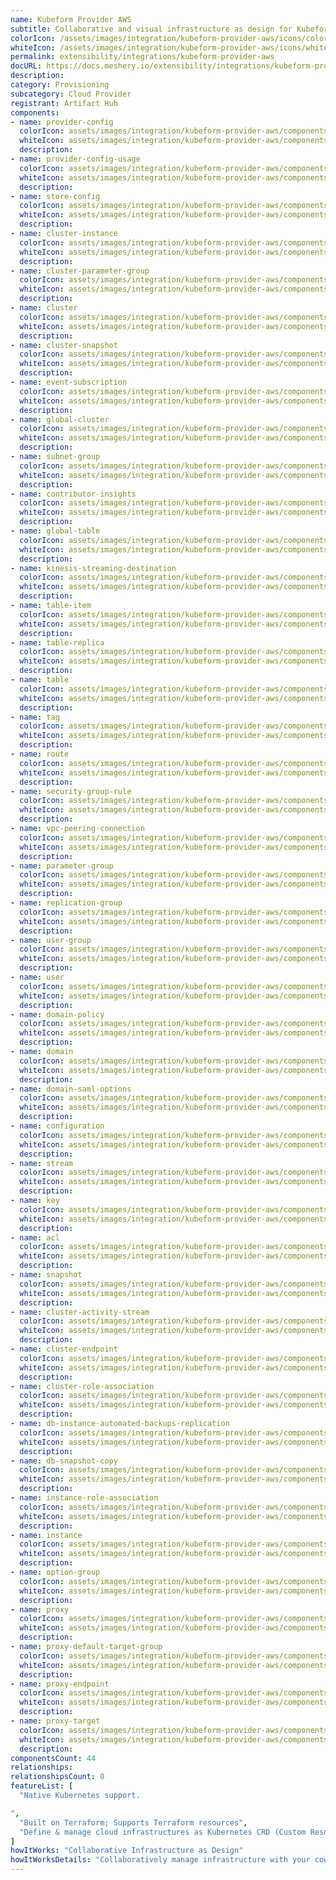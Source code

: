 ```yaml
---
name: Kubeform Provider AWS
subtitle: Collaborative and visual infrastructure as design for Kubeform Provider AWS
colorIcon: /assets/images/integration/kubeform-provider-aws/icons/color/kubeform-provider-aws-color.svg
whiteIcon: /assets/images/integration/kubeform-provider-aws/icons/white/kubeform-provider-aws-white.svg
permalink: extensibility/integrations/kubeform-provider-aws
docURL: https://docs.meshery.io/extensibility/integrations/kubeform-provider-aws
description: 
category: Provisioning
subcategory: Cloud Provider
registrant: Artifact Hub
components: 
- name: provider-config
  colorIcon: assets/images/integration/kubeform-provider-aws/components/provider-config/icons/color/provider-config-color.svg
  whiteIcon: assets/images/integration/kubeform-provider-aws/components/provider-config/icons/white/provider-config-white.svg
  description: 
- name: provider-config-usage
  colorIcon: assets/images/integration/kubeform-provider-aws/components/provider-config-usage/icons/color/provider-config-usage-color.svg
  whiteIcon: assets/images/integration/kubeform-provider-aws/components/provider-config-usage/icons/white/provider-config-usage-white.svg
  description: 
- name: store-config
  colorIcon: assets/images/integration/kubeform-provider-aws/components/store-config/icons/color/store-config-color.svg
  whiteIcon: assets/images/integration/kubeform-provider-aws/components/store-config/icons/white/store-config-white.svg
  description: 
- name: cluster-instance
  colorIcon: assets/images/integration/kubeform-provider-aws/components/cluster-instance/icons/color/cluster-instance-color.svg
  whiteIcon: assets/images/integration/kubeform-provider-aws/components/cluster-instance/icons/white/cluster-instance-white.svg
  description: 
- name: cluster-parameter-group
  colorIcon: assets/images/integration/kubeform-provider-aws/components/cluster-parameter-group/icons/color/cluster-parameter-group-color.svg
  whiteIcon: assets/images/integration/kubeform-provider-aws/components/cluster-parameter-group/icons/white/cluster-parameter-group-white.svg
  description: 
- name: cluster
  colorIcon: assets/images/integration/kubeform-provider-aws/components/cluster/icons/color/cluster-color.svg
  whiteIcon: assets/images/integration/kubeform-provider-aws/components/cluster/icons/white/cluster-white.svg
  description: 
- name: cluster-snapshot
  colorIcon: assets/images/integration/kubeform-provider-aws/components/cluster-snapshot/icons/color/cluster-snapshot-color.svg
  whiteIcon: assets/images/integration/kubeform-provider-aws/components/cluster-snapshot/icons/white/cluster-snapshot-white.svg
  description: 
- name: event-subscription
  colorIcon: assets/images/integration/kubeform-provider-aws/components/event-subscription/icons/color/event-subscription-color.svg
  whiteIcon: assets/images/integration/kubeform-provider-aws/components/event-subscription/icons/white/event-subscription-white.svg
  description: 
- name: global-cluster
  colorIcon: assets/images/integration/kubeform-provider-aws/components/global-cluster/icons/color/global-cluster-color.svg
  whiteIcon: assets/images/integration/kubeform-provider-aws/components/global-cluster/icons/white/global-cluster-white.svg
  description: 
- name: subnet-group
  colorIcon: assets/images/integration/kubeform-provider-aws/components/subnet-group/icons/color/subnet-group-color.svg
  whiteIcon: assets/images/integration/kubeform-provider-aws/components/subnet-group/icons/white/subnet-group-white.svg
  description: 
- name: contributor-insights
  colorIcon: assets/images/integration/kubeform-provider-aws/components/contributor-insights/icons/color/contributor-insights-color.svg
  whiteIcon: assets/images/integration/kubeform-provider-aws/components/contributor-insights/icons/white/contributor-insights-white.svg
  description: 
- name: global-table
  colorIcon: assets/images/integration/kubeform-provider-aws/components/global-table/icons/color/global-table-color.svg
  whiteIcon: assets/images/integration/kubeform-provider-aws/components/global-table/icons/white/global-table-white.svg
  description: 
- name: kinesis-streaming-destination
  colorIcon: assets/images/integration/kubeform-provider-aws/components/kinesis-streaming-destination/icons/color/kinesis-streaming-destination-color.svg
  whiteIcon: assets/images/integration/kubeform-provider-aws/components/kinesis-streaming-destination/icons/white/kinesis-streaming-destination-white.svg
  description: 
- name: table-item
  colorIcon: assets/images/integration/kubeform-provider-aws/components/table-item/icons/color/table-item-color.svg
  whiteIcon: assets/images/integration/kubeform-provider-aws/components/table-item/icons/white/table-item-white.svg
  description: 
- name: table-replica
  colorIcon: assets/images/integration/kubeform-provider-aws/components/table-replica/icons/color/table-replica-color.svg
  whiteIcon: assets/images/integration/kubeform-provider-aws/components/table-replica/icons/white/table-replica-white.svg
  description: 
- name: table
  colorIcon: assets/images/integration/kubeform-provider-aws/components/table/icons/color/table-color.svg
  whiteIcon: assets/images/integration/kubeform-provider-aws/components/table/icons/white/table-white.svg
  description: 
- name: tag
  colorIcon: assets/images/integration/kubeform-provider-aws/components/tag/icons/color/tag-color.svg
  whiteIcon: assets/images/integration/kubeform-provider-aws/components/tag/icons/white/tag-white.svg
  description: 
- name: route
  colorIcon: assets/images/integration/kubeform-provider-aws/components/route/icons/color/route-color.svg
  whiteIcon: assets/images/integration/kubeform-provider-aws/components/route/icons/white/route-white.svg
  description: 
- name: security-group-rule
  colorIcon: assets/images/integration/kubeform-provider-aws/components/security-group-rule/icons/color/security-group-rule-color.svg
  whiteIcon: assets/images/integration/kubeform-provider-aws/components/security-group-rule/icons/white/security-group-rule-white.svg
  description: 
- name: vpc-peering-connection
  colorIcon: assets/images/integration/kubeform-provider-aws/components/vpc-peering-connection/icons/color/vpc-peering-connection-color.svg
  whiteIcon: assets/images/integration/kubeform-provider-aws/components/vpc-peering-connection/icons/white/vpc-peering-connection-white.svg
  description: 
- name: parameter-group
  colorIcon: assets/images/integration/kubeform-provider-aws/components/parameter-group/icons/color/parameter-group-color.svg
  whiteIcon: assets/images/integration/kubeform-provider-aws/components/parameter-group/icons/white/parameter-group-white.svg
  description: 
- name: replication-group
  colorIcon: assets/images/integration/kubeform-provider-aws/components/replication-group/icons/color/replication-group-color.svg
  whiteIcon: assets/images/integration/kubeform-provider-aws/components/replication-group/icons/white/replication-group-white.svg
  description: 
- name: user-group
  colorIcon: assets/images/integration/kubeform-provider-aws/components/user-group/icons/color/user-group-color.svg
  whiteIcon: assets/images/integration/kubeform-provider-aws/components/user-group/icons/white/user-group-white.svg
  description: 
- name: user
  colorIcon: assets/images/integration/kubeform-provider-aws/components/user/icons/color/user-color.svg
  whiteIcon: assets/images/integration/kubeform-provider-aws/components/user/icons/white/user-white.svg
  description: 
- name: domain-policy
  colorIcon: assets/images/integration/kubeform-provider-aws/components/domain-policy/icons/color/domain-policy-color.svg
  whiteIcon: assets/images/integration/kubeform-provider-aws/components/domain-policy/icons/white/domain-policy-white.svg
  description: 
- name: domain
  colorIcon: assets/images/integration/kubeform-provider-aws/components/domain/icons/color/domain-color.svg
  whiteIcon: assets/images/integration/kubeform-provider-aws/components/domain/icons/white/domain-white.svg
  description: 
- name: domain-saml-options
  colorIcon: assets/images/integration/kubeform-provider-aws/components/domain-saml-options/icons/color/domain-saml-options-color.svg
  whiteIcon: assets/images/integration/kubeform-provider-aws/components/domain-saml-options/icons/white/domain-saml-options-white.svg
  description: 
- name: configuration
  colorIcon: assets/images/integration/kubeform-provider-aws/components/configuration/icons/color/configuration-color.svg
  whiteIcon: assets/images/integration/kubeform-provider-aws/components/configuration/icons/white/configuration-white.svg
  description: 
- name: stream
  colorIcon: assets/images/integration/kubeform-provider-aws/components/stream/icons/color/stream-color.svg
  whiteIcon: assets/images/integration/kubeform-provider-aws/components/stream/icons/white/stream-white.svg
  description: 
- name: key
  colorIcon: assets/images/integration/kubeform-provider-aws/components/key/icons/color/key-color.svg
  whiteIcon: assets/images/integration/kubeform-provider-aws/components/key/icons/white/key-white.svg
  description: 
- name: acl
  colorIcon: assets/images/integration/kubeform-provider-aws/components/acl/icons/color/acl-color.svg
  whiteIcon: assets/images/integration/kubeform-provider-aws/components/acl/icons/white/acl-white.svg
  description: 
- name: snapshot
  colorIcon: assets/images/integration/kubeform-provider-aws/components/snapshot/icons/color/snapshot-color.svg
  whiteIcon: assets/images/integration/kubeform-provider-aws/components/snapshot/icons/white/snapshot-white.svg
  description: 
- name: cluster-activity-stream
  colorIcon: assets/images/integration/kubeform-provider-aws/components/cluster-activity-stream/icons/color/cluster-activity-stream-color.svg
  whiteIcon: assets/images/integration/kubeform-provider-aws/components/cluster-activity-stream/icons/white/cluster-activity-stream-white.svg
  description: 
- name: cluster-endpoint
  colorIcon: assets/images/integration/kubeform-provider-aws/components/cluster-endpoint/icons/color/cluster-endpoint-color.svg
  whiteIcon: assets/images/integration/kubeform-provider-aws/components/cluster-endpoint/icons/white/cluster-endpoint-white.svg
  description: 
- name: cluster-role-association
  colorIcon: assets/images/integration/kubeform-provider-aws/components/cluster-role-association/icons/color/cluster-role-association-color.svg
  whiteIcon: assets/images/integration/kubeform-provider-aws/components/cluster-role-association/icons/white/cluster-role-association-white.svg
  description: 
- name: db-instance-automated-backups-replication
  colorIcon: assets/images/integration/kubeform-provider-aws/components/db-instance-automated-backups-replication/icons/color/db-instance-automated-backups-replication-color.svg
  whiteIcon: assets/images/integration/kubeform-provider-aws/components/db-instance-automated-backups-replication/icons/white/db-instance-automated-backups-replication-white.svg
  description: 
- name: db-snapshot-copy
  colorIcon: assets/images/integration/kubeform-provider-aws/components/db-snapshot-copy/icons/color/db-snapshot-copy-color.svg
  whiteIcon: assets/images/integration/kubeform-provider-aws/components/db-snapshot-copy/icons/white/db-snapshot-copy-white.svg
  description: 
- name: instance-role-association
  colorIcon: assets/images/integration/kubeform-provider-aws/components/instance-role-association/icons/color/instance-role-association-color.svg
  whiteIcon: assets/images/integration/kubeform-provider-aws/components/instance-role-association/icons/white/instance-role-association-white.svg
  description: 
- name: instance
  colorIcon: assets/images/integration/kubeform-provider-aws/components/instance/icons/color/instance-color.svg
  whiteIcon: assets/images/integration/kubeform-provider-aws/components/instance/icons/white/instance-white.svg
  description: 
- name: option-group
  colorIcon: assets/images/integration/kubeform-provider-aws/components/option-group/icons/color/option-group-color.svg
  whiteIcon: assets/images/integration/kubeform-provider-aws/components/option-group/icons/white/option-group-white.svg
  description: 
- name: proxy
  colorIcon: assets/images/integration/kubeform-provider-aws/components/proxy/icons/color/proxy-color.svg
  whiteIcon: assets/images/integration/kubeform-provider-aws/components/proxy/icons/white/proxy-white.svg
  description: 
- name: proxy-default-target-group
  colorIcon: assets/images/integration/kubeform-provider-aws/components/proxy-default-target-group/icons/color/proxy-default-target-group-color.svg
  whiteIcon: assets/images/integration/kubeform-provider-aws/components/proxy-default-target-group/icons/white/proxy-default-target-group-white.svg
  description: 
- name: proxy-endpoint
  colorIcon: assets/images/integration/kubeform-provider-aws/components/proxy-endpoint/icons/color/proxy-endpoint-color.svg
  whiteIcon: assets/images/integration/kubeform-provider-aws/components/proxy-endpoint/icons/white/proxy-endpoint-white.svg
  description: 
- name: proxy-target
  colorIcon: assets/images/integration/kubeform-provider-aws/components/proxy-target/icons/color/proxy-target-color.svg
  whiteIcon: assets/images/integration/kubeform-provider-aws/components/proxy-target/icons/white/proxy-target-white.svg
  description: 
componentsCount: 44
relationships: 
relationshipsCount: 0
featureList: [
  "Native Kubernetes support.

",
  "Built on Terraform; Supports Terraform resources",
  "Define & manage cloud infrastructures as Kubernetes CRD (Custom Resource Definition)"
]
howItWorks: "Collaborative Infrastructure as Design"
howItWorksDetails: "Collaboratively manage infrastructure with your coworkers synchronously sharing the same designs."
---
```

